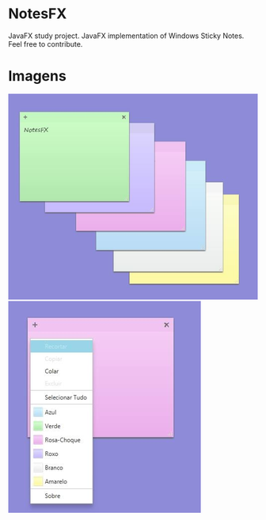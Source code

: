 # NotesFX
JavaFX study project. JavaFX implementation of Windows Sticky Notes. Feel free to contribute.
# Imagens
![alt text](art/fx_notes_2.jpg "Notes colors")
![alt text](art/fx_notes_3.jpg "Notes options")
